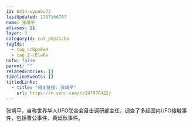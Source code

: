 ```yaml
---
id: 0414-wywnbu72
lastUpdated: 1757166787
name: 张靖平
aliases: []
layer: 3
categoryId: cat_p6yJicbx
tagIds:
  - tag_onKpmFeH
  - tag_Z-cEla6x
nsfw: false
parent: ""
relatedEntries: []
timelineEvents: []
titledLinks:
  - title: "相关链接: 张靖平"
    url: https://m.sohu.com/n/247976422/
---
```


张靖平，自称世界华人UFO联合会目击调研部主任，调查了多起国内UFO接触事件，包括曹公事件、黄延秋事件。
